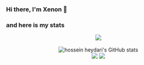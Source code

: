### Hi there, I'm Xenon 👋

### and here is my stats
<p align="center"><img src="https://www.codewars.com/users/Xenon/badges/large"/><br /><br />
  <img src="https://github-readme-stats.vercel.app/api?username=Xenon&show_icons=true&include_all_commits=true&theme=monokai" alt="hossein heydari's GitHub stats" /><br />
  <img src="https://github-readme-streak-stats.herokuapp.com/?user=Xenon&theme=monokai"/>
  <img src="https://github-readme-stats.vercel.app/api/top-langs/?username=Xenon&layout=compact&theme=monokai&langs_count=12"/><br />
</p>

<!--
**Xenon-bot/Xenon** is a ✨ _special_ ✨ repository because its `README.md` (this file) appears on your GitHub profile.

Here are some ideas to get you started:

- 🔭 I’m currently working on ...
- 🌱 I’m currently learning ...
- 👯 I’m looking to collaborate on ...
- 🤔 I’m looking for help with ...
- 💬 Ask me about ...
- 📫 How to reach me: ...
- 😄 Pronouns: ...
- ⚡ Fun fact: ...
-->
